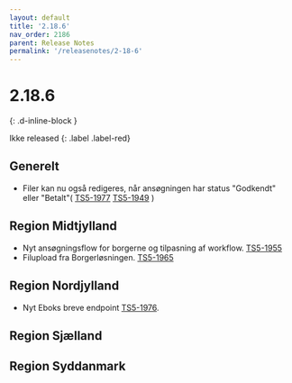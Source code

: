 ```yaml
---
layout: default
title: '2.18.6'
nav_order: 2186
parent: Release Notes
permalink: '/releasenotes/2-18-6'
---
```


# 2.18.6
{: .d-inline-block }

Ikke released
{: .label .label-red}

## Generelt
- Filer kan nu også redigeres, når ansøgningen har status "Godkendt" eller "Betalt"( [TS5-1977](https://sd.trifork.com/browse/TS5-1977) [TS5-1949](https://sd.trifork.com/browse/TS5-1949) )

## Region Midtjylland
- Nyt ansøgningsflow for borgerne og tilpasning af workflow. [TS5-1955](https://sd.trifork.com/browse/TS5-1955)
- Filupload fra Borgerløsningen. [TS5-1965](https://sd.trifork.com/browse/TS5-1965)
  
## Region Nordjylland
- Nyt Eboks breve endpoint [TS5-1976](https://sd.trifork.com/browse/TS5-1976).
  
## Region Sjælland

## Region Syddanmark
